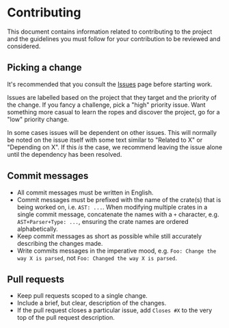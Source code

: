 # Contributing

This document contains information related to contributing to the project and the guidelines you must follow for your contribution to be reviewed and considered.

## Picking a change

It's recommended that you consult the [Issues](https://github.com/pxp-lang/wip/issues) page before starting work.

Issues are labelled based on the project that they target and the priority of the change. If you fancy a challenge, pick a "high" priority issue. Want something more casual to learn the ropes and discover the project, go for a "low" priority change.

In some cases issues will be dependent on other issues. This will normally be noted on the issue itself with some text similar to "Related to X" or "Depending on X". If this _is_ the case, we recommend leaving the issue alone until the dependency has been resolved.

## Commit messages

* All commit messages must be written in English.
* Commit messages must be prefixed with the name of the crate(s) that is being worked on, i.e. `AST: ...`. When modifying multiple crates in a single commit message, concatenate the names with a `+` character, e.g. `AST+Parser+Type: ...`, ensuring the crate names are ordered alphabetically.
* Keep commit messages as short as possible while still accurately describing the changes made.
* Write commits messages in the imperative mood, e.g. `Foo: Change the way X is parsed`, not `Foo: Changed the way X is parsed`.

## Pull requests

* Keep pull requests scoped to a single change.
* Include a brief, but clear, description of the changes.
* If the pull request closes a particular issue, add `Closes #X` to the very top of the pull request description.